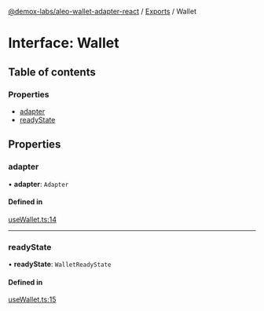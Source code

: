 [@demox-labs/aleo-wallet-adapter-react](../README.md) / [Exports](../modules.md) / Wallet

# Interface: Wallet

## Table of contents

### Properties

- [adapter](Wallet.md#adapter)
- [readyState](Wallet.md#readystate)

## Properties

### adapter

• **adapter**: `Adapter`

#### Defined in

[useWallet.ts:14](https://github.com/demox-labs/aleo-wallet-adapter/blob/c12f88c/packages/core/react/useWallet.ts#L14)

___

### readyState

• **readyState**: `WalletReadyState`

#### Defined in

[useWallet.ts:15](https://github.com/demox-labs/aleo-wallet-adapter/blob/c12f88c/packages/core/react/useWallet.ts#L15)
